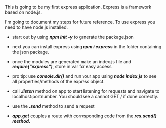 This is going to be my first express application. 
Express is a framework based on node.js.

I'm going to document my steps for future reference.
To use express you need to have node.js installed.


- start out by using ***npm init -y*** to generate the package.json
- next you can install express using ***npm i express*** in the folder containing the json package.
- once the modules are generated make an index.js file and ***require("express")***, store in var for easy access
- pro tip: use ***console.dir()*** and run your app using ***node index.js*** to see all properties/methods of the express object.

- call ***.listen*** method on app to start listening for requests and navigate to localhost:portnumber. You should see a cannot GET / if done correctly.

- use the ***.send*** method to send a request

- ***app.get*** couples a route with corresponding code from the ***res.send() method.***

